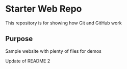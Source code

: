 # Starter Web Repo

This repository is for showing how Git and GitHub work

## Purpose

Sample website with plenty of files for demos

Update of README 2